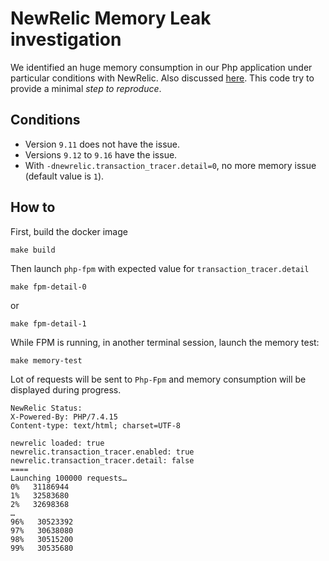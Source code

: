 # NewRelic Memory Leak investigation

We identified an huge memory consumption in our Php application under particular conditions with NewRelic.
Also discussed [here](https://discuss.newrelic.com/t/php-agent-9-serious-memory-leak-issues/80863/56).
This code try to provide a minimal _step to reproduce_.

## Conditions
* Version `9.11` does not have the issue.
* Versions `9.12` to `9.16` have the issue.
* With `-dnewrelic.transaction_tracer.detail=0`, no more memory issue (default value is `1`).

## How to
First, build the docker image
```
make build
```

Then launch `php-fpm` with expected value for `transaction_tracer.detail`
```
make fpm-detail-0
```
or
```
make fpm-detail-1
```

While FPM is running, in another terminal session, launch the memory test:
```
make memory-test
```
Lot of requests will be sent to `Php-Fpm` and memory consumption will be displayed during progress.
``` 
NewRelic Status:
X-Powered-By: PHP/7.4.15
Content-type: text/html; charset=UTF-8

newrelic loaded: true
newrelic.transaction_tracer.enabled: true
newrelic.transaction_tracer.detail: false
====
Launching 100000 requests…
0%   31186944
1%   32583680
2%   32698368
…
96%   30523392
97%   30638080
98%   30515200
99%   30535680
```
